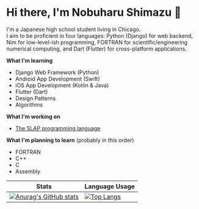 # Hi there, I'm Nobuharu Shimazu 👋

I'm a Japanese high school student living in Chicago. <br>
I aim to be proficient in four languages: Python (Django) for web backend, Nim for low-level-ish programming, FORTRAN for scientific/engineering numerical computing, and Dart (Flutter) for cross-platform applications.

**What I'm learning**
 - Django Web Framework (Python)
 - Android App Development (Swift)
 - iOS App Development (Kotlin & Java)
 - Flutter (Dart)
 - Design Patterns
 - Algorithms

**What I'm working on**
 - [The SLAP programming language](https://github.com/bichanna/slap#the-slap-programming-language)

**What I'm planning to learn** (probably in this order)
 - FORTRAN
 - C++
 - C
 - Assembly

| Stats | Language Usage |
| ----------- | ----------- |
| [![Anurag's GitHub stats](https://github-readme-stats.vercel.app/api?username=bichanna&count_private=true&show_icons=true)](https://github.com/anuraghazra/github-readme-stats)| [![Top Langs](https://github-readme-stats.vercel.app/api/top-langs/?username=bichanna&hide=html,css)](https://github.com/anuraghazra/github-readme-stats)

